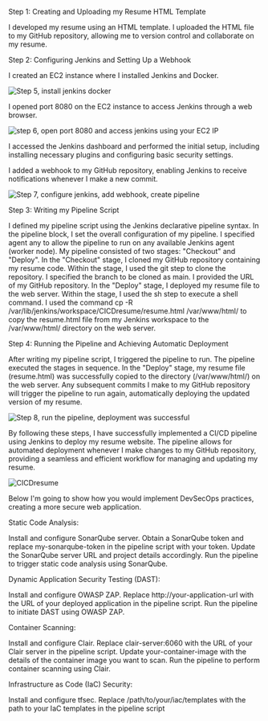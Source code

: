 Step 1: Creating and Uploading my Resume HTML Template

I developed my resume using an HTML template.
I uploaded the HTML file to my GitHub repository, allowing me to version control and collaborate on my resume.

Step 2: Configuring Jenkins and Setting Up a Webhook

I created an EC2 instance where I installed Jenkins and Docker.

![Step 5, install jenkins   docker](https://github.com/cloudsecakosa/CICD-resume/assets/91312467/436477cf-a95a-4e1c-8f66-950f715c5d80)

I opened port 8080 on the EC2 instance to access Jenkins through a web browser.

![step 6, open port 8080 and access jenkins using your EC2 IP](https://github.com/cloudsecakosa/CICD-resume/assets/91312467/2dfacaaf-f2ed-4204-bd3a-ac08411c96db)

I accessed the Jenkins dashboard and performed the initial setup, including installing necessary plugins and configuring basic security settings.

I added a webhook to my GitHub repository, enabling Jenkins to receive notifications whenever I make a new commit.

![Step 7, configure jenkins, add webhook, create pipeline](https://github.com/cloudsecakosa/CICD-resume/assets/91312467/6825d512-ef9e-49d3-a201-2ce7be956d9b)

Step 3: Writing my Pipeline Script

I defined my pipeline script using the Jenkins declarative pipeline syntax.
In the pipeline block, I set the overall configuration of my pipeline.
I specified agent any to allow the pipeline to run on any available Jenkins agent (worker node).
My pipeline consisted of two stages: "Checkout" and "Deploy".
In the "Checkout" stage, I cloned my GitHub repository containing my resume code.
Within the stage, I used the git step to clone the repository.
I specified the branch to be cloned as main.
I provided the URL of my GitHub repository.
In the "Deploy" stage, I deployed my resume file to the web server.
Within the stage, I used the sh step to execute a shell command.
I used the command cp -R /var/lib/jenkins/workspace/CICDresume/resume.html /var/www/html/ to copy the resume.html file from my Jenkins workspace to the /var/www/html/ directory on the web server.

Step 4: Running the Pipeline and Achieving Automatic Deployment

After writing my pipeline script, I triggered the pipeline to run.
The pipeline executed the stages in sequence.
In the "Deploy" stage, my resume file (resume.html) was successfully copied to the directory (/var/www/html/) on the web server.
Any subsequent commits I make to my GitHub repository will trigger the pipeline to run again, automatically deploying the updated version of my resume.

![Step 8, run the pipeline, deployment was successful](https://github.com/cloudsecakosa/CICD-resume/assets/91312467/752e7cfd-cb63-4c3d-b417-10df07a030c0)

By following these steps, I have successfully implemented a CI/CD pipeline using Jenkins to deploy my resume website. The pipeline allows for automated deployment whenever I make changes to my GitHub repository, providing a seamless and efficient workflow for managing and updating my resume.

![CICDresume](https://github.com/cloudsecakosa/CICD-resume/assets/91312467/8f0259a0-e7f0-402f-83be-2ca3fe2c4b0f)


Below I'm going to show how you would implement DevSecOps practices, creating a more secure web application.

Static Code Analysis:

Install and configure SonarQube server.
Obtain a SonarQube token and replace my-sonarqube-token in the pipeline script with your token.
Update the SonarQube server URL and project details accordingly.
Run the pipeline to trigger static code analysis using SonarQube.

Dynamic Application Security Testing (DAST):

Install and configure OWASP ZAP.
Replace http://your-application-url with the URL of your deployed application in the pipeline script.
Run the pipeline to initiate DAST using OWASP ZAP.

Container Scanning:

Install and configure Clair.
Replace clair-server:6060 with the URL of your Clair server in the pipeline script.
Update your-container-image with the details of the container image you want to scan.
Run the pipeline to perform container scanning using Clair.

Infrastructure as Code (IaC) Security:

Install and configure tfsec.
Replace /path/to/your/iac/templates with the path to your IaC templates in the pipeline script
